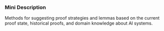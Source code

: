 ### Mini Description

Methods for suggesting proof strategies and lemmas based on the current proof state, historical proofs, and domain knowledge about AI systems.
